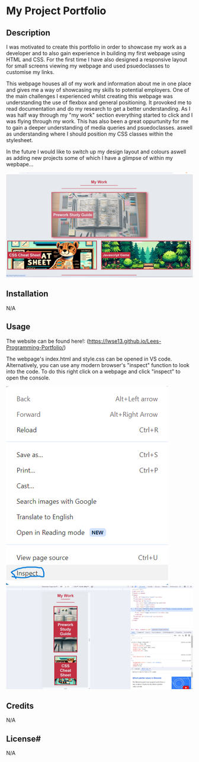 # My Project Portfolio

## Description
I was motivated to create this portfolio in order to showcase my work as a developer and to also gain experience in building my first webpage using HTML and CSS. For the first time I have also designed a responsive layout for small screens viewing my webpage and used psuedoclasses to customise my links.

This webpage houses all of my work and information about me in one place and gives me a way of showcasing my skills to potential employers.
One of the main challenges I experienced whilst creating this webpage was understanding the use of flexbox and general positioning. It provoked me to read documentation and do my research to get a better understanding. As I was half way through my "my work" section everything started to click and I was flying through my work. This has also been a great oppurtunity for me to gain a deeper understanding of media queries and psuedoclasses. aswell as understanding where I should position my CSS classes within the stylesheet.

In the future I would like to switch up my design layout and colours aswell as adding new projects some of which I have a glimpse of within my wepbape...

![Webpage-Preview](assets/images/webpage-preview.png)

## Installation
N/A

## Usage
The website can be found here!: (https://lwse13.github.io/Lees-Programming-Portfolio/)

The webpage's index.html and style.css can be opened in VS code. Alternatively, you can use any modern browser's "inspect" function to look into the code. To do this right click on a webpage and click "inspect" to open the console.

![Inspect](assets/images/inspect.png)   ![Terminal](assets/images/terminal-preview.png)

## Credits
N/A

## License#
N/A
